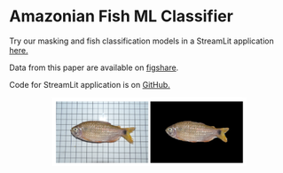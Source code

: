 # Amazonian Fish ML Classifier

Try our masking and fish classification models in a StreamLit application [here.](https://share.streamlit.io/miketrizna/streamlit_fish_masking/main/fish_masking_classification_streamlit.py)

Data from this paper are available on [figshare](https://doi.org/10.25573/data.c.5761097).

Code for StreamLit application is on [GitHub.](https://github.com/MikeTrizna/streamlit_fish_masking)

<p align="center">
  <img src="Mask_example_Bario.png" width="350" title="Example of a masked fish image">
</p>
